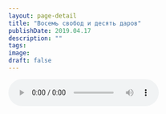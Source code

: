 ```yaml
---
layout: page-detail
title: "Восемь свобод и десять даров"
publishDate: 2019.04.17
description: ""
tags:
image:
draft: false
---
```


<audio title="2019.04.17 - Восемь свобод и десять даров.mp3" src="https://filer-api.advayta.org/v1.0/public/files/74796" controls=""></audio>

  
